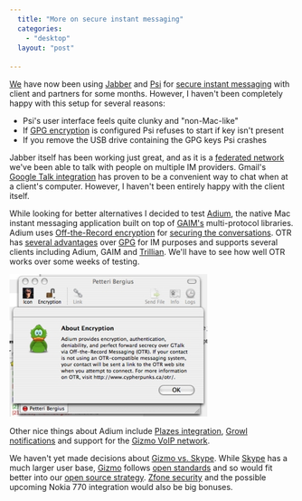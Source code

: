```yaml
---
  title: "More on secure instant messaging"
  categories: 
    - "desktop"
  layout: "post"

---
```

[We][1] have now been using [Jabber][21] and [Psi][2] for [secure instant messaging][3] with client and partners for some months. However, I haven't been completely happy with this setup for several reasons:

- Psi's user interface feels quite clunky and "non-Mac-like"
- If [GPG encryption][4] is configured Psi refuses to start if key isn't present
- If you remove the USB drive containing the GPG keys Psi crashes

Jabber itself has been working just great, and as it is a [federated network][22] we've been able to talk with people on multiple IM providers. Gmail's [Google Talk integration][23] has proven to be a convenient way to chat when at a client's computer. However, I haven't been entirely happy with the client itself.

While looking for better alternatives I decided to test [Adium][5], the native Mac instant messaging application built on top of [GAIM's][6] multi-protocol libraries. Adium uses [Off-the-Record encryption][7] for [securing the conversations][14]. OTR has [several advantages][8] over [GPG][9] for IM purposes and supports several clients including Adium, GAIM and [Trillian][10]. We'll have to see how well OTR works over some weeks of testing.

![OTR encryption in Adium](/files/adium-otr-encryption.jpg)

Other nice things about Adium include [Plazes integration][11], [Growl notifications][12] and support for the [Gizmo VoIP network][13].

We haven't yet made decisions about [Gizmo vs. Skype][18]. While [Skype][17] has a much larger user base, [Gizmo][16] follows [open standards][19] and so would fit better into our [open source strategy][15]. [Zfone security][20] and the possible upcoming Nokia 770 integration would also be big bonuses.

[1]: http://www.nemein.com/
[2]: http://psi-im.org/
[3]: http://bergie.iki.fi/blog/securing-instant-messaging.html
[4]: http://psi.affinix.com/psi_docs/encryption.html
[5]: http://www.adiumx.com/index.php
[6]: http://gaim.sourceforge.net/
[7]: http://www.cypherpunks.ca/otr/
[8]: http://www.cypherpunks.ca/otr/otr-codecon.pdf
[9]: http://en.wikipedia.org/wiki/GNU_Privacy_Guard
[10]: http://rotz.org/archives/2005/05/otr_trillian.html
[11]: http://ruk.ca/article/2886
[12]: http://growl.info/
[13]: http://www.adiumxtras.com/index.php?a=xtras&xtra_id=2058
[14]: http://internet.newsforge.com/internet/05/10/07/1521221.shtml?tid=13
[15]: http://www.nemein.com/en/company/opensource.html
[16]: http://www.gizmoproject.com/
[17]: http://www.skype.com/
[18]: http://www.tomsnetworking.com/2006/01/18/crowning_the_king_of_free_talk_/
[19]: http://en.wikipedia.org/wiki/Session_Initiation_Protocol
[20]: http://www.philzimmermann.com/EN/zfone/
[21]: http://en.wikipedia.org/wiki/Jabber
[22]: http://www.imfederation.com/
[23]: http://mail.google.com/mail/help/screen4.html